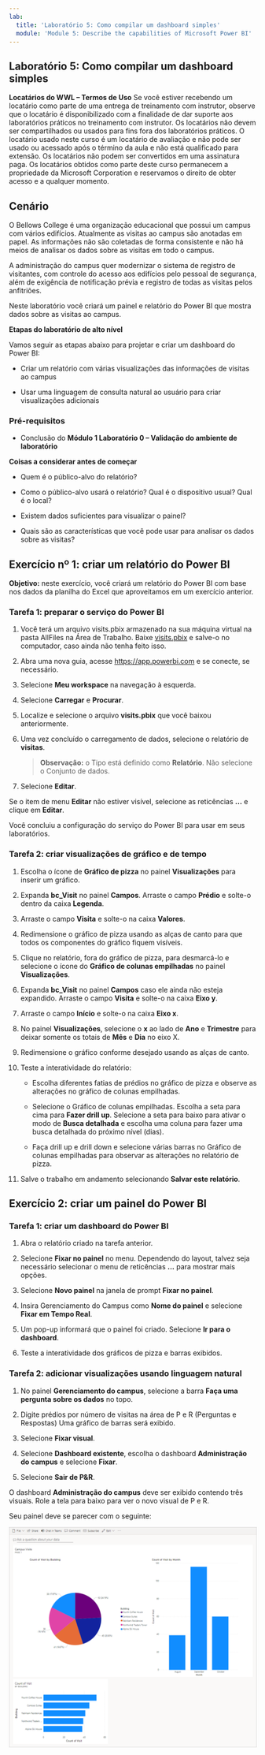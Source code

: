 ```yaml
---
lab:
  title: 'Laboratório 5: Como compilar um dashboard simples'
  module: 'Module 5: Describe the capabilities of Microsoft Power BI'
---
```


## Laboratório 5: Como compilar um dashboard simples

**Locatários do WWL – Termos de Uso** Se você estiver recebendo um locatário como parte de uma entrega de treinamento com instrutor, observe que o locatário é disponibilizado com a finalidade de dar suporte aos laboratórios práticos no treinamento com instrutor. Os locatários não devem ser compartilhados ou usados para fins fora dos laboratórios práticos. O locatário usado neste curso é um locatário de avaliação e não pode ser usado ou acessado após o término da aula e não está qualificado para extensão. Os locatários não podem ser convertidos em uma assinatura paga. Os locatários obtidos como parte deste curso permanecem a propriedade da Microsoft Corporation e reservamos o direito de obter acesso e a qualquer momento. 

## Cenário

O Bellows College é uma organização educacional que possui um campus com vários edifícios. Atualmente as visitas ao campus são anotadas em papel. As informações não são coletadas de forma consistente e não há meios de analisar os dados sobre as visitas em todo o campus.

A administração do campus quer modernizar o sistema de registro de visitantes, com controle do acesso aos edifícios pelo pessoal de segurança, além de exigência de notificação prévia e registro de todas as visitas pelos anfitriões.

Neste laboratório você criará um painel e relatório do Power BI que mostra dados sobre as visitas ao campus.

**Etapas do laboratório de alto nível**

Vamos seguir as etapas abaixo para projetar e criar um dashboard do Power BI:

- Criar um relatório com várias visualizações das informações de visitas ao campus

- Usar uma linguagem de consulta natural ao usuário para criar visualizações adicionais

### Pré-requisitos

- Conclusão do **Módulo 1 Laboratório 0 – Validação do ambiente de laboratório**

**Coisas a considerar antes de começar**

- Quem é o público-alvo do relatório?

- Como o público-alvo usará o relatório? Qual é o dispositivo usual? Qual é o local?

- Existem dados suficientes para visualizar o painel?

- Quais são as características que você pode usar para analisar os dados sobre as visitas?

## Exercício nº 1: criar um relatório do Power BI

**Objetivo:** neste exercício, você criará um relatório do Power BI com base nos dados da planilha do Excel que aproveitamos em um exercício anterior.

### Tarefa 1: preparar o serviço do Power BI

1. Você terá um arquivo visits.pbix armazenado na sua máquina virtual na pasta AllFiles na Área de Trabalho. Baixe [visits.pbix](https://github.com/MicrosoftLearning/PL-900-Microsoft-Power-Platform-Fundamentals/raw/master/Allfiles/visits.pbix) e salve-o no computador, caso ainda não tenha feito isso.

1. Abra uma nova guia, acesse https://app.powerbi.com e se conecte, se necessário.

1. Selecione **Meu workspace** na navegação à esquerda.

1. Selecione **Carregar** e **Procurar**.

1. Localize e selecione o arquivo **visits.pbix** que você baixou anteriormente.

1. Uma vez concluído o carregamento de dados, selecione o relatório de **visitas**.

    >**Observação:** o Tipo está definido como **Relatório**. Não selecione o Conjunto de dados.

1. Selecione **Editar**.

Se o item de menu **Editar** não estiver visível, selecione as reticências **...** e clique em **Editar**.

Você concluiu a configuração do serviço do Power BI para usar em seus laboratórios.

### Tarefa 2: criar visualizações de gráfico e de tempo

1. Escolha o ícone de **Gráfico de pizza** no painel **Visualizações** para inserir um gráfico.

1. Expanda **bc_Visit** no painel **Campos**. Arraste o campo **Prédio** e solte-o dentro da caixa **Legenda**.

1. Arraste o campo **Visita** e solte-o na caixa **Valores**.

1. Redimensione o gráfico de pizza usando as alças de canto para que todos os componentes do gráfico fiquem visíveis.

1. Clique no relatório, fora do gráfico de pizza, para desmarcá-lo e selecione o ícone do **Gráfico de colunas empilhadas** no painel **Visualizações**.

1. Expanda **bc_Visit** no painel **Campos** caso ele ainda não esteja expandido. Arraste o campo **Visita** e solte-o na caixa **Eixo y**.

1. Arraste o campo **Início** e solte-o na caixa **Eixo x**.

1. No painel **Visualizações**, selecione o **x** ao lado de **Ano** e **Trimestre** para deixar somente os totais de **Mês** e **Dia** no eixo X.

1. Redimensione o gráfico conforme desejado usando as alças de canto.

1. Teste a interatividade do relatório:

    - Escolha diferentes fatias de prédios no gráfico de pizza e observe as alterações no gráfico de colunas empilhadas.

    - Selecione o Gráfico de colunas empilhadas. Escolha a seta para cima para **Fazer drill up**. Selecione a seta para baixo para ativar o modo de **Busca detalhada** e escolha uma coluna para fazer uma busca detalhada do próximo nível (dias).

    - Faça drill up e drill down e selecione várias barras no Gráfico de colunas empilhadas para observar as alterações no relatório de pizza.

1. Salve o trabalho em andamento selecionando **Salvar este relatório**.

## Exercício 2: criar um painel do Power BI

### Tarefa 1: criar um dashboard do Power BI

1. Abra o relatório criado na tarefa anterior.

1. Selecione **Fixar no painel** no menu. Dependendo do layout, talvez seja necessário selecionar o menu de reticências **...** para mostrar mais opções.

1. Selecione **Novo painel** na janela de prompt **Fixar no painel**.

1. Insira Gerenciamento do Campus como **Nome do painel** e selecione **Fixar em Tempo Real**.

1. Um pop-up informará que o painel foi criado. Selecione **Ir para o dashboard**.

1. Teste a interatividade dos gráficos de pizza e barras exibidos.

### Tarefa 2: adicionar visualizações usando linguagem natural

1. No painel **Gerenciamento do campus**, selecione a barra **Faça uma pergunta sobre os dados** no topo.

1. Digite prédios por número de visitas na área de P e R (Perguntas e Respostas) Uma gráfico de barras será exibido.

1. Selecione **Fixar visual**.

1. Selecione **Dashboard existente**, escolha o dashboard **Administração do campus** e selecione **Fixar**.

1. Selecione **Sair de P&amp;R**.

O dashboard **Administração do campus** deve ser exibido contendo três visuais. Role a tela para baixo para ver o novo visual de P e R.

Seu painel deve se parecer com o seguinte:

[![Captura de tela do painel recém-criado](media/lab-5-power-bi-01.png)](https://github.com/MicrosoftLearning/PL-900-Microsoft-Power-Platform-Fundamentals/blob/master/Instructions/Labs/media/5-powerbi-result.png)

 
